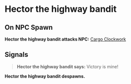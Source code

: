 # Hector the highway bandit


## On NPC Spawn

**Hector the highway bandit attacks NPC:**  [Cargo Clockwork](/npc/56105)


## Signals

>**Hector the highway bandit says:** Victory is mine!

**Hector the highway bandit despawns.**




